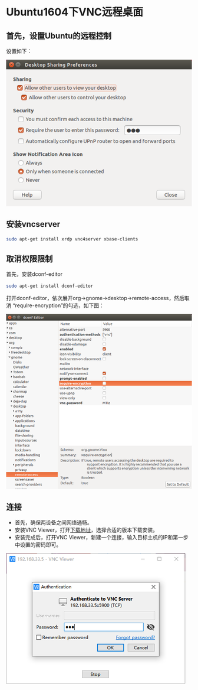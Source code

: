 # Ubuntu1604下VNC远程桌面
## 首先，设置Ubuntu的远程控制
设置如下：

![](https://github.com/QuartzYan/QuartzNote/raw/master/images/20200729/image_20200729_01.png)

## 安装vncserver
```bash
sudo apt-get install xrdp vnc4server xbase-clients
```

## 取消权限限制
首先，安装dconf-editor
```bash
sudo apt-get install dconf-editor
```
打开dconf-editor，依次展开org->gnome->desktop->remote-access，然后取消 “requlre-encryption”的勾选，如下图：

![](https://github.com/QuartzYan/QuartzNote/raw/master/images/20200729/image_20200729_02.png)

## 连接
- 首先，确保两设备之间网络通畅。
- 安装VNC Viewer，打开[下载地址](https://www.realvnc.com/en/connect/download/viewer/)，选择合适的版本下载安装。
- 安装完成后，打开VNC Viewer，新建一个连接，输入目标主机的IP和第一步中设置的密码即可。

![](https://github.com/QuartzYan/QuartzNote/raw/master/images/20200729/image_20200729_03.PNG)
